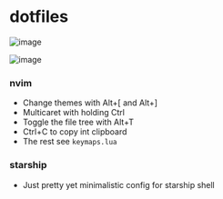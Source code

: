 # dotfiles

![image](https://user-images.githubusercontent.com/31178401/183742159-045d4dcc-d1ba-47aa-a5a2-cabd0a60b65f.png)

![image](https://user-images.githubusercontent.com/31178401/183744195-27034735-f62a-495d-8c1d-7d72791d2727.png)


### nvim

- Change themes with Alt+[ and Alt+]
- Multicaret with holding Ctrl
- Toggle the file tree with Alt+T
- Ctrl+C to copy int clipboard
- The rest see `keymaps.lua`

### starship

- Just pretty yet minimalistic config for starship shell
